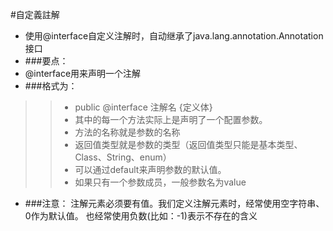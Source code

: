 #自定義註解
- 使用@interface自定义注解时，自动继承了java.lang.annotation.Annotation接口
- ###要点：
- @interface用来声明一个注解
- ###格式为：
>>  -  public @interface 注解名 {定义体}
>> - 其中的每一个方法实际上是声明了一个配置参数。
 >> - 方法的名称就是参数的名称
>> -  返回值类型就是参数的类型（返回值类型只能是基本类型、Class、String、enum）
>> -  可以通过default来声明参数的默认值。
>> - 如果只有一个参数成员，一般参数名为value
- ###注意：
注解元素必须要有值。我们定义注解元素时，经常使用空字符串、0作为默认值。
也经常使用负数(比如：-1)表示不存在的含义